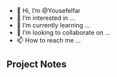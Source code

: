 - 👋 Hi, I’m @Yousefelfar
- 👀 I’m interested in ...
- 🌱 I’m currently learning ...
- 💞️ I’m looking to collaborate on ...
- 📫 How to reach me ...

<!---
Yousefelfar/Yousefelfar is a ✨ special ✨ repository because its `README.md` (this file) appears on your GitHub profile.
You can click the Preview link to take a look at your changes.
--->
## Project Notes
